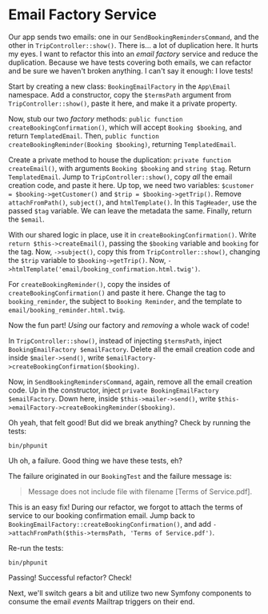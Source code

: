 # Email Factory Service

Our app sends two emails: one in our `SendBookingRemindersCommand`, and the
other in `TripController::show()`. There is... a lot of duplication here.
It hurts my eyes. I want to refactor this into an *email factory* service
and reduce the duplication. Because we have tests covering both emails,
we can refactor and be sure we haven't broken anything. I can't say it
enough: I love tests!

Start by creating a new class: `BookingEmailFactory` in the `App\Email` namespace.
Add a constructor, copy the `$termsPath` argument from `TripController::show()`,
paste it here, and make it a private property.

Now, stub our two *factory* methods: `public function createBookingConfirmation()`,
which will accept `Booking $booking`, and return `TemplatedEmail`. Then,
`public function createBookingReminder(Booking $booking)`, returning `TemplatedEmail`.

Create a private method to house the duplication: `private function createEmail()`,
with arguments `Booking $booking` and `string $tag`. Return `TemplatedEmail`.
Jump to `TripController::show()`, copy *all* the email creation code, and paste it
here. Up top, we need two variables: `$customer = $booking->getCustomer()` and
`$trip = $booking->getTrip()`. Remove `attachFromPath()`, `subject()`, and
`htmlTemplate()`. In this `TagHeader`, use the passed `$tag` variable. We can leave the
metadata the same. Finally, return the `$email`.

With our shared logic in place, use it in `createBookingConfirmation()`. Write
`return $this->createEmail()`, passing the `$booking` variable and `booking` for
the tag. Now, `->subject()`, copy this from `TripController::show()`, changing the `$trip`
variable to `$booking->getTrip()`. Now, `->htmlTemplate('email/booking_confirmation.html.twig')`.

For `createBookingReminder()`, copy the insides of `createBookingConfirmation()` and
paste it here. Change the tag to `booking_reminder`, the subject to `Booking Reminder`,
and the template to `email/booking_reminder.html.twig`.

Now the fun part! *Using* our factory and *removing* a whole wack of code!

In `TripController::show()`, instead of injecting `$termsPath`, inject
`BookingEmailFactory $emailFactory`. Delete all the email creation code and
inside `$mailer->send()`, write `$emailFactory->createBookingConfirmation($booking)`.

Now, in `SendBookingRemindersCommand`, again, remove all the email creation code. Up
in the constructor, inject `private BookingEmailFactory $emailFactory`. Down here,
inside `$this->mailer->send()`, write `$this->emailFactory->createBookingReminder($booking)`.

Oh yeah, that felt good! But did we break anything? Check by running the tests:

```terminal
bin/phpunit
```

Uh oh, a failure. Good thing we have these tests, eh?

The failure originated in our `BookingTest` and the failure message is:

> Message does not include file with filename [Terms of Service.pdf].

This is an easy fix! During our refactor, we forgot to attach the
terms of service to our booking confirmation email. Jump back to
`BookingEmailFactory::createBookingConfirmation()`, and add
`->attachFromPath($this->termsPath, 'Terms of Service.pdf')`.

Re-run the tests:

```terminal-silent
bin/phpunit
```

Passing! Successful refactor? Check!

Next, we'll switch gears a bit and utilize two new Symfony components
to consume the email *events* Mailtrap triggers on their end.
